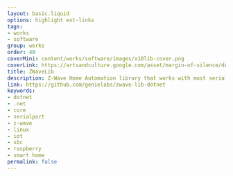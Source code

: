 ```yaml
---
layout: basic.liquid
options: highlight ext-links
tags:
- works
- software
group: works
order: 40
coverMini: content/works/software/images/x10lib-cover.png
coverLink: https://artsandculture.google.com/asset/margin-of-silence/dAHyrzDs4GlJFw
title: ZWaveLib
description: Z-Wave Home Automation library that works with most serial controllers. 100% managed code implementation.
link: https://github.com/genielabs/zwave-lib-dotnet
keywords:
- dotnet
- .net
- core
- serialport
- z-wave
- linux
- iot
- sbc
- raspberry
- smart home
permalink: false
---
```

